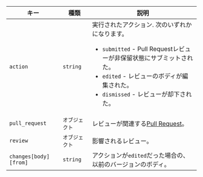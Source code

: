 | キー                    | 種類       | 説明                                                |
| --------------------- | -------- | ------------------------------------------------- |
| `action`              | `string` | 実行されたアクション. 次のいずれかになります。<ul><li>`submitted` - Pull Requestレビューが非保留状態にサブミットされた。</li><li>`edited` - レビューのボディが編集された。</li><li>`dismissed` - レビューが却下された。</li></ul> |
| `pull_request`        | `オブジェクト` | レビューが関連する[Pull Request](/rest/reference/pulls)。   |
| `review`              | `オブジェクト` | 影響されるレビュー。                                        |
| `changes[body][from]` | `string` | アクションが`edited`だった場合の、以前のバージョンのボディ。                |
